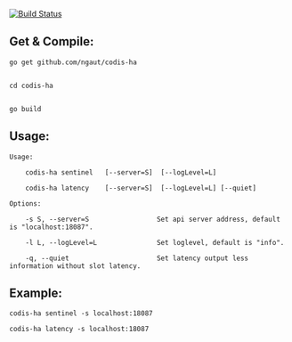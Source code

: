 [![Build Status](https://travis-ci.org/ngaut/codis-ha.svg?branch=master)](https://travis-ci.org/ngaut/codis-ha)


Get & Compile:
---------------

	go get github.com/ngaut/codis-ha


	cd codis-ha


	go build

Usage:
---------------

	Usage:

		codis-ha sentinel   [--server=S]  [--logLevel=L]

		codis-ha latency  	[--server=S]  [--logLevel=L] [--quiet]

	Options:

		-s S, --server=S                 Set api server address, default is "localhost:18087".

		-l L, --logLevel=L               Set loglevel, default is "info".

		-q, --quiet            			 Set latency output less information without slot latency.

Example:
---------------

	codis-ha sentinel -s localhost:18087

	codis-ha latency -s localhost:18087



